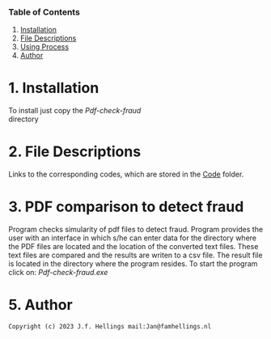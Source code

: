 
### Table of Contents

1. [Installation](#installation)
3. [File Descriptions](#files)
2. [Using Process](#motivation)
4. [Author](#licensing)

# 1. Installation <a name="installation"></a>

To install just copy the 
<em>
		Pdf-check-fraud
</em>       
directory        
# 2. File Descriptions <a name="files"></a>

Links to the corresponding codes, which are stored in the [Code]() folder.

# 3. PDF comparison to detect fraud <a name="motivation"></a>
 Program checks simularity of pdf files to detect fraud. Program provides the user with an interface in which s/he can  enter data for the directory where the PDF files are located and the location of the converted text files. These text files are compared and the results are writen to a csv file. The result file is located in the directory where the program resides. 
 To start the program click on:
<em>
Pdf-check-fraud.exe
</em>
      
# 5. Author <a name="licensing"></a>
	Copyright (c) 2023 J.f. Hellings mail:Jan@famhellings.nl